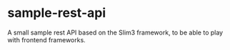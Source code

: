 # sample-rest-api
A small sample rest API based on the Slim3 framework, to be able to play with frontend frameworks.

